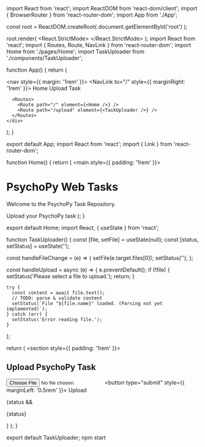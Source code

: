 <!DOCTYPE html>
<html lang="en">
  <head>
    <meta charset="utf-8" />
    <title>PsychoPy Web Tasks</title>
    <meta name="viewport" content="width=device-width, initial-scale=1" />
  </head>
  <body>
    <div id="root"></div>
  </body>
</html>
import React from 'react';
import ReactDOM from 'react-dom/client';
import { BrowserRouter } from 'react-router-dom';
import App from './App';

const root = ReactDOM.createRoot(
  document.getElementById('root')
);

root.render(
  <React.StrictMode>
    <BrowserRouter>
      <App />
    </BrowserRouter>
  </React.StrictMode>
);
import React from 'react';
import { Routes, Route, NavLink } from 'react-router-dom';
import Home from './pages/Home';
import TaskUploader from './components/TaskUploader';

function App() {
  return (
    <div>
      <nav style={{ margin: '1rem' }}>
        <NavLink to="/" style={{ marginRight: '1rem' }}>
          Home
        </NavLink>
        <NavLink to="/upload">
          Upload Task
        </NavLink>
      </nav>

      <Routes>
        <Route path="/" element={<Home />} />
        <Route path="/upload" element={<TaskUploader />} />
      </Routes>
    </div>
  );
}

export default App;
import React from 'react';
import { Link } from 'react-router-dom';

function Home() {
  return (
    <main style={{ padding: '1rem' }}>
      <h1>PsychoPy Web Tasks</h1>
      <p>Welcome to the PsychoPy Task Repository.</p>
      <Link to="/upload">Upload your PsychoPy task</Link>
    </main>
  );
}

export default Home;
import React, { useState } from 'react';

function TaskUploader() {
  const [file, setFile] = useState(null);
  const [status, setStatus] = useState('');

  const handleFileChange = (e) => {
    setFile(e.target.files[0]);
    setStatus('');
  };

  const handleUpload = async (e) => {
    e.preventDefault();
    if (!file) {
      setStatus('Please select a file to upload.');
      return;
    }

    try {
      const content = await file.text();
      // TODO: parse & validate content
      setStatus(`File "${file.name}" loaded. (Parsing not yet implemented)`);
    } catch (err) {
      setStatus('Error reading file.');
    }
  };

  return (
    <section style={{ padding: '1rem' }}>
      <h2>Upload PsychoPy Task</h2>
      <form onSubmit={handleUpload}>
        <input
          type="file"
          accept=".psy,.py"
          onChange={handleFileChange}
        />
        <button type="submit" style={{ marginLeft: '0.5rem' }}>
          Upload
        </button>
      </form>
      {status && <p>{status}</p>}
    </section>
  );
}

export default TaskUploader;
npm start


